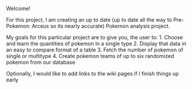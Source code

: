 Welcome!

For this project, I am creating an up to date (up to date all the way to Pre-Pokemon: Arceus so its nearly accurate) Pokemon analysis project.

My goals for this particular project are to give you, the user to:
    1. Choose and learn the quantities of pokemon in a single type
    2. Display that data in an easy to compare format of a table
    3. Fetch the number of pokemon of single or multitype
    4. Create pokemon teams of up to six randomized pokemon from our database

Optionally, I would like to add links to the wiki pages if I finish things up early
